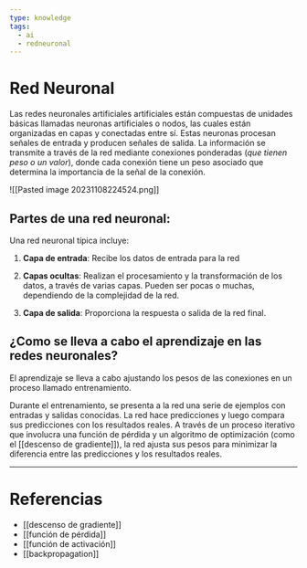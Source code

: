 ```yaml
---
type: knowledge
tags:
  - ai
  - redneuronal
---
```

# Red Neuronal
Las redes neuronales artificiales artificiales están compuestas de unidades básicas llamadas neuronas artificiales o nodos, las cuales están organizadas en capas y conectadas entre sí. Estas neuronas procesan señales de entrada y producen señales de salida. La información se transmite a través de la red mediante conexiones ponderadas (_que tienen peso o un valor_), donde cada conexión tiene un peso asociado que determina la importancia de la señal de la conexión.

![[Pasted image 20231108224524.png]]

## Partes de una red neuronal:
Una red neuronal típica incluye:
1. **Capa de entrada**: Recibe los datos de entrada para la red

2. **Capas ocultas**: Realizan el procesamiento y la transformación de los datos, a través de varias capas. Pueden ser pocas o muchas, dependiendo de la complejidad de la red.

3. **Capa de salida**: Proporciona la respuesta o salida de la red final.

## ¿Como se lleva a cabo el aprendizaje en las redes neuronales?
El aprendizaje se lleva a cabo ajustando los pesos de las conexiones en un proceso llamado entrenamiento. 

Durante el entrenamiento, se presenta a la red una serie de ejemplos con entradas y salidas conocidas. La red hace predicciones y luego compara sus predicciones con los resultados reales. A través de un proceso iterativo que involucra una función de pérdida y un algoritmo de optimización (como el [[descenso de gradiente]]), la red ajusta sus pesos para minimizar la diferencia entre las predicciones y los resultados reales.

___
# Referencias
- [[descenso de gradiente]]
- [[función de pérdida]]
- [[función de activación]]
- [[backpropagation]]

